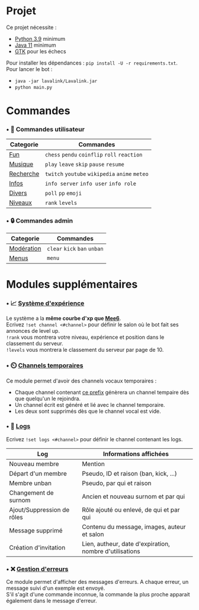 # Projet

Ce projet nécessite :
- [Python 3.9](https://www.python.org/downloads/) minimum
- [Java 11](https://adoptium.net/) minimum
- [GTK](https://www.gtk.org/) pour les échecs

Pour installer les dépendances : `pip install -U -r requirements.txt`.<br>
Pour lancer le bot :
- `java -jar lavalink/Lavalink.jar`
- `python main.py`

# Commandes

### • 🧍 Commandes utilisateur

| Categorie                        | Commandes                                      |
|----------------------------------|------------------------------------------------|
| [Fun](./plugins/fun.py)          | `chess` `pendu` `coinflip` `roll` `reaction`   |
| [Musique](./plugins/music.py)    | `play` `leave` `skip` `pause` `resume`         |
| [Recherche](./plugins/search.py) | `twitch` `youtube` `wikipedia` `anime` `meteo` |
| [Infos](./plugins/infos.py)      | `info server` `info user` `info role`          |
| [Divers](./plugins/misc.py)      | `poll` `pp` `emoji`                            |
| [Niveaux](./plugins/levels.py)   | `rank` `levels`                                |

### • 🔒 Commandes admin

| Categorie                             | Commandes                    |
|---------------------------------------|------------------------------|
| [Modération](./plugins/moderation.py) | `clear` `kick` `ban` `unban` |
| [Menus](./plugins/misc.py)            | `menu`                       |

# Modules supplémentaires

### • 📈 [Système d'expérience](./plugins/levels.py)

Le système a la **même courbe d'xp que [Mee6](https://mee6.xyz/)**. <br>
Ecrivez `!set channel <#channel>` pour définir le salon où le bot fait ses annonces de level up.<br>
`!rank` vous montrera votre niveau, expérience et position dans le classement du serveur.<br>
`!levels` vous montrera le classement du serveur par page de 10.

### • ⏲️ [Channels temporaires](./plugins/channels.py)

Ce module permet d'avoir des channels vocaux temporaires :

- Chaque channel contenant [ce prefix](https://github.com/MrSpaar/PolyBot/blob/master/hikari-lightbulb/plugins/channels.py#L18) génèrera un channel tempaire dès que quelqu'un le rejoindra.
- Un channel écrit est généré et lié avec le channel temporaire.
- Les deux sont supprimés dès que le channel vocal est vide.

### • 📝 [Logs](./plugins/logs.py)

Ecrivez `!set logs <#channel>` pour définir le channel contenant les logs.

| Log                        | Informations affichées                                  |
|----------------------------|---------------------------------------------------------|
| Nouveau membre             | Mention                                                 |
| Départ d'un membre         | Pseudo, ID et raison (ban, kick, ...)                   |
| Membre unban               | Pseudo, par qui et raison                               |
| Changement de surnom       | Ancien et nouveau surnom et par qui                     |
| Ajout/Suppression de rôles | Rôle ajouté ou enlevé, de qui et par qui                |
| Message supprimé           | Contenu du message, images, auteur et salon             |
| Création d'invitation      | Lien, autheur, date d'expiration, nombre d'utilisations |

### • ❌ [Gestion d'erreurs](./plugins/errors.py)

Ce module permet d'afficher des messages d'erreurs. A chaque erreur, un message suivi d'un exemple est envoyé.<br>
S'il s'agit d'une commande inconnue, la commande la plus proche apparait également dans le message d'erreur.
